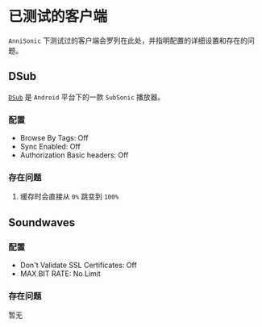 # 已测试的客户端

`AnniSonic` 下测试过的客户端会罗列在此处，并指明配置的详细设置和存在的问题。

## DSub

[`DSub`](https://github.com/daneren2005/Subsonic) 是 `Android` 平台下的一款 `SubSonic` 播放器。

### 配置

- Browse By Tags: Off
- Sync Enabled: Off
- Authorization Basic headers: Off

### 存在问题

1. 缓存时会直接从 `0%` 跳变到 `100%`

## Soundwaves

### 配置

- Don't Validate SSL Certificates: Off
- MAX BIT RATE: No Limit

### 存在问题

暂无